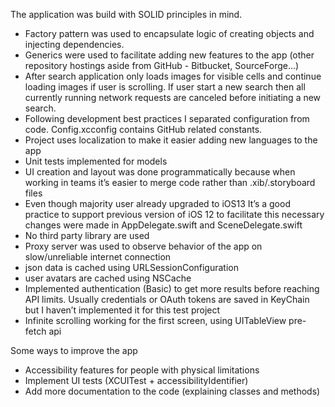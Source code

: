 The application was build with SOLID principles in mind. 
* Factory pattern was used to encapsulate logic of creating objects and injecting dependencies.
* Generics were used to facilitate adding new features to the app (other repository hostings aside from GitHub - Bitbucket, SourceForge...)
* After search application only loads images for visible cells and continue loading images if user is scrolling. If user start a new search then all currently running network requests are canceled before initiating a new search.
* Following development best practices I separated configuration from code. Config.xcconfig contains GitHub related constants.
* Project uses localization to make it easier adding new languages to the app
* Unit tests implemented for models
* UI creation and layout was done programmatically because when working in teams it’s easier to merge code rather than .xib/.storyboard files
* Even though majority user already upgraded to iOS13 It’s a good practice to support previous version of iOS 12 to facilitate this necessary changes were made in AppDelegate.swift and SceneDelegate.swift
* No third party library are used
* Proxy server was used to observe behavior of the app on slow/unreliable internet connection
* json data is cached using URLSessionConfiguration 
* user avatars are cached using NSCache
* Implemented authentication (Basic) to get more results before reaching API limits. Usually credentials or OAuth tokens are saved in KeyChain but I haven’t implemented it for this test project
* Infinite scrolling working for the first screen, using UITableView pre-fetch api

Some ways to improve the app
* Accessibility features for people with physical limitations
* Implement UI tests (XCUITest + accessibilityIdentifier)
* Add more documentation to the code (explaining classes and methods)
